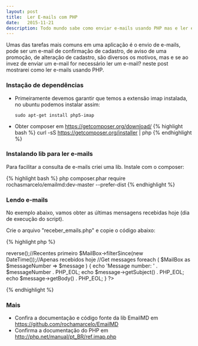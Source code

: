 ```yaml
---
layout: post
title:  Ler E-mails com PHP
date:   2015-11-21
description: Todo mundo sabe como enviar e-mails usando PHP mas e ler e-mails, você sabe? Neste post mostrarei como.
---
```


Umas das tarefas mais comuns em uma aplicação é o envio de e-mails, pode ser um e-mail de confirmação de cadastro,
de aviso de uma promoção, de alteração de cadastro, são diversos os motivos, mas e se ao invez de enviar um e-mail
for necessário ler um e-mail? neste post mostrarei como ler e-mails usando PHP.

### Instação de dependências 

- Primeiramente devemos garantir que temos a extensão imap instalada, no ubuntu podemos instalar assim:
  
  ```
  sudo apt-get install php5-imap
  ```

- Obter composer em https://getcomposer.org/download/
 {% highlight bash %} 
  curl -sS https://getcomposer.org/installer | php
 {% endhighlight %}

### Instalando lib para ler e-mails

Para facilitar a consulta de e-mails criei uma lib. Instale com o composer:

  {% highlight bash %} 
   php composer.phar require rochasmarcelo/emailmd:dev-master --prefer-dist
  {% endhighlight %}
### Lendo e-mails
No exemplo abaixo, vamos obter as últimas mensagens recebidas hoje (dia de execução do script).

Crie o arquivo "receber_emails.php" e copie o código abaixo:

{% highlight php %} 
<?php
    require_once 'vendor/autoload.php';
    //Gmail
    $MailBox = EmailMD\MailBoxFactory::gmail(
        'yourusername@gmail.com',
        'yourpassword'
    );

    $MailBox->reverse();//Recentes primeiro
    $MailBox->filterSince(new DateTime());//Apenas recebidos hoje
    //Get messages
    foreach ( $MailBox as $messageNumber => $message ) {
        echo 'Message number: ' . $messageNumber . PHP_EOL;
        echo $message->getSubject() . PHP_EOL;
        echo $message->getBody() . PHP_EOL;
    }
?>
{% endhighlight %}

### Mais
- Confira a documentação e código fonte da lib EmailMD em https://github.com/rochamarcelo/EmailMD
- Confirma a documentação do PHP em http://php.net/manual/pt_BR/ref.imap.php

